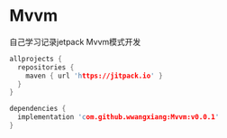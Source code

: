 # Mvvm
自己学习记录jetpack Mvvm模式开发
```C
allprojects {
  repositories {
    maven { url 'https://jitpack.io' }
  }
}

dependencies {
  implementation 'com.github.wwangxiang:Mvvm:v0.0.1'
}
```
